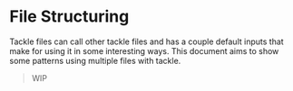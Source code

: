 # File Structuring

Tackle files can call other tackle files and has a couple default inputs that make for using it in some interesting ways. This document aims to show some patterns using multiple files with tackle.

> WIP

